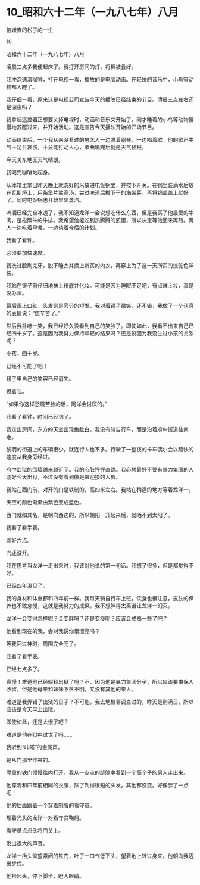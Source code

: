 # 10_昭和六十二年（一九八七年）八月

被嫌弃的松子的一生

10

昭和六十二年（一九八七年）八月

凌晨三点多我便起床了。我打开房间的灯，将棉被叠好。

我冲泡速溶咖啡，打开电视一看，播放的是电脑动画。在轻快的音乐中，小鸟等动物都入睡了。

我仔细一看，原来这是电视公司宣告今天的播映已经结束的节目。清晨三点左右还是深夜吗？

我拿起遥控器正想要关掉电视时，动画和音乐又开始了。刚才睡着的小鸟等动物慢慢地苏醒过来，并开始活动。这是宣告今天播映开始的开场节目。

动画结束后，一个我从来没看过的男艺人一边弹着钢琴，一边唱着歌。他的歌声中气十足且哀伤，十分能打动人心，歌曲唱完后就是天气预报。

今天关东地区天气晴朗。

我喝完咖啡站起身。

从冰箱里拿出昨天晚上就洗好的米放进电饭锅里，并按下开关。在锅里装满水后放在瓦斯炉上，用柴鱼片熬高汤，尝过味道后撒下干的海带芽，再将锅盖盖上就好了。同时电饭锅也开始冒出蒸汽。

啤酒已经完全冰透了，我不知道龙洋一会说想吃什么东西，但是我买了他最爱的牛肉，是松阪牛的牛排。我希望他能吃到热腾腾的煎蛋，所以决定等他回来再煎。两人一边吃着早餐，一边谈着今后的计划。

我看了看钟。

必须要加快速度。

我洗过脸刷完牙，脱下睡衣并换上新买的内衣，再穿上为了这一天所买的浅驼色洋装。

我站在镜子前仔细地抹上粉底并化妆。可能是因为睡眠不足吧，有点难上妆，真是没办法。

最后画上口红，头发则是旁分的短发，我对着镜子微笑，还不错，我做了一个认真的表情说：“您辛苦了。”

然后我扑哧一笑，我已经好久没看到自己的笑脸了。即使如此，我看不出来自己已经四十岁了。这是因为我努力保持年轻的结果吗？还是说因为我没生过小孩的关系呢？

小孩。四十岁。

已经不可能了吧！

镜子里自己的笑容已经消失。

瞪着我。

“如果你这样愁眉苦脸的话，阿洋会讨厌的。”

我看了看钟，时间已经到了。

我走出房间，东方的天空出现鱼肚白。我没有骑自行车，而是沿着府中街道往南走。

黎明的街道上的车辆很少，就连行人也不多。行驶了一整夜的卡车偶尔会以超快的速度从我身旁经过。

府中监狱的围墙越来越近了。我的心脏怦怦直跳。我心想最好不要有暴力集团的人刚好今天出狱，不过没有看到像是来迎接的人影。

我站在西门前，对开的门是铁制的，高四米左右。我站在稍远的地方等着龙洋一。

天空的颜色渐渐由紫色变成蓝色。

西门就如其名，是朝向西边的，所以朝阳一升起来后，就晒不到太阳了。

我看了看手表。

刚好六点。

门还没开。

我在思考当龙洋一走出来时，我该对他说的第一句话。我想了很多，但是都觉得不好。

已经四年没见了。

我的身材和体重都和四年前一样。我每天骑自行车上班，饮食也很注意，皮肤的保养也不敢怠慢，这就是我努力的成果。我不想胖得太离谱让龙洋一幻灭。

龙洋一会变得怎样呢？会变胖吗？还是变瘦呢？应该会成熟一些了吧？

他看到现在的我，会对我说你很漂亮吗？

等我回过神时，周围完全亮了。

我看了看手表。

已经七点多了。

真慢！难道他已经假释出狱了吗？不，因为他是暴力集团分子，所以应该要由保人收留。但是他母亲和妹妹下落不明，又没有其他的亲人。

难道是我弄错了出狱的日子？不可能。我去地检署调查过的，昨天是刑满日，所以应该是今天早上出狱。

即使如此，还是太慢了吧？

难道是他在狱中过世了吗……

我听到“咔嗒”的金属声。

是从门那里传来的。

厚重的铁门慢慢往内打开。我从一点点的缝隙中看到一个高个子的男人走出来。

他穿着和四年前相同的衣服，除了剃得很短的头发，其他都没变。好像胖了一点吧！

他的后面跟着一个穿着制服的看守员。

理着光头的龙洋一对看守员鞠躬。

看守员点点头将门关上。

发出很大的声音。

龙洋一抬头仰望紧闭的铁门，吐了一口气低下头，望着地上转过身来。他朝向我迈出步伐。

他抬起头，停下脚步，瞪大眼睛。